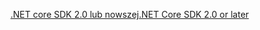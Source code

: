 [<span data-ttu-id="e7e1f-101">.NET core SDK 2.0 lub nowszej</span><span class="sxs-lookup"><span data-stu-id="e7e1f-101">.NET Core SDK 2.0 or later</span></span>](https://www.microsoft.com/net/download)
